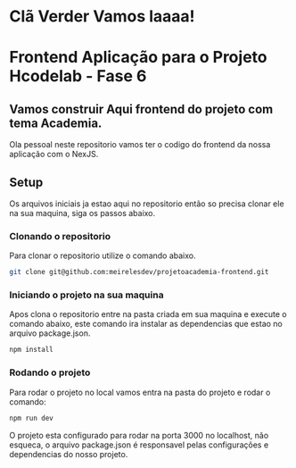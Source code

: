 # Clã Verder Vamos laaaa!

# Frontend Aplicação para o Projeto Hcodelab - Fase 6

## Vamos construir Aqui frontend do projeto com tema Academia.

Ola pessoal neste repositorio vamos ter o codigo do frontend da nossa aplicação com o NexJS.


## Setup

Os arquivos iniciais ja estao aqui no repositorio então so precisa clonar ele na sua maquina, siga os passos abaixo.

### Clonando o repositorio
Para clonar o repositorio utilize o comando abaixo.
```bash
git clone git@github.com:meirelesdev/projetoacademia-frontend.git
```

### Iniciando o projeto na sua maquina

Apos clona o repositorio entre na pasta criada em sua maquina e execute o comando abaixo, este comando ira instalar as dependencias que estao no arquivo package.json.
```bash
npm install
```

### Rodando o projeto

Para rodar o projeto no local vamos entra na pasta do projeto e rodar o comando:


```js
npm run dev
```

O projeto esta configurado para rodar na porta 3000 no localhost, não esqueca, o arquivo package.json é responsavel pelas configurações e dependencias do nosso projeto.
